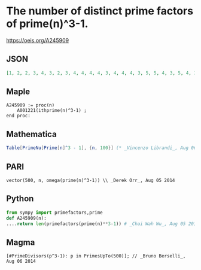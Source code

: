 # The number of distinct prime factors of prime\(n\)^3\-1\.
https://oeis.org/A245909
## JSON
```JSON
[1, 2, 2, 3, 4, 3, 2, 3, 4, 4, 4, 4, 3, 4, 4, 4, 3, 5, 5, 4, 3, 5, 4, 3, 3, 3, 4, 5, 4, 4, 4, 4, 5, 5, 5, 5, 4, 5, 3, 3, 4, 5, 6, 4, 4, 4, 7, 4, 4, 5, 4, 5, 4, 4, 3, 5, 5, 4, 6, 5, 5, 3, 5, 5, 4, 4, 6, 5, 5, 5, 4, 5, 5, 6, 5, 3, 4, 5, 4, 4, 5, 5, 6, 4, 5, 5, 4]
```
## Maple
```Maple
A245909 := proc(n)
    A001221(ithprime(n)^3-1) ;
end proc:
```
## Mathematica
```Mathematica
Table[PrimeNu[Prime[n]^3 - 1], {n, 100}] (* _Vincenzo Librandi_, Aug 06 2014 *)
```
## PARI
```PARI
vector(500, n, omega(prime(n)^3-1)) \\ _Derek Orr_, Aug 05 2014
```
## Python
```Python
from sympy import primefactors,prime
def A245909(n):
....return len(primefactors(prime(n)**3-1)) # _Chai Wah Wu_, Aug 05 2014
```
## Magma
```Magma
[#PrimeDivisors(p^3-1): p in PrimesUpTo(500)]; // _Bruno Berselli_, Aug 06 2014
```
